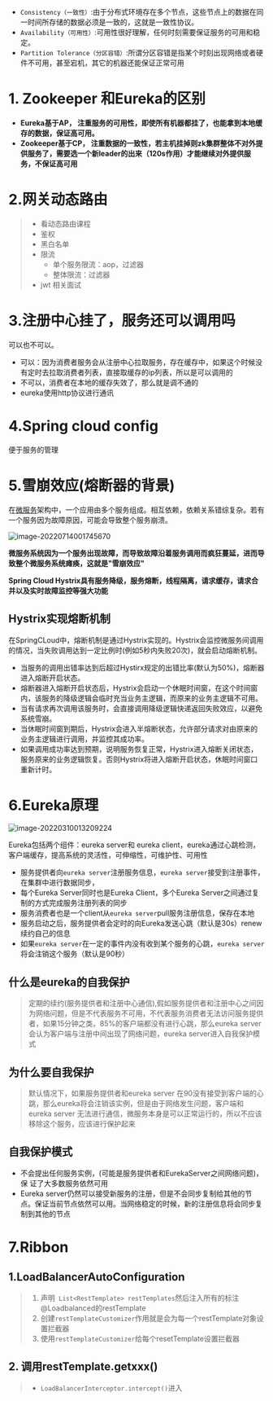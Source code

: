 + `Consistency（一致性）`:由于分布式环境存在多个节点，这些节点上的数据在同一时间所存储的数据必须是一致的，这就是一致性协议。
+ `Availability（可用性）`:可用性很好理解，任何时刻需要保证服务的可用和稳定。
+ `Partition Tolerance（分区容错）`:所谓分区容错是指某个时刻出现网络或者硬件不可用，甚至宕机，其它的机器还能保证正常可用

# 1. Zookeeper 和Eureka的区别

+ **Eureka基于AP， 注重服务的可用性，即使所有机器都挂了，也能拿到本地缓存的数据，保证高可用。**
+ **Zookeeper基于CP， 注重数据的一致性，若主机挂掉则zk集群整体不对外提供服务了，需要选一个新leader的出来（120s作用）才能继续对外提供服务，不保证高可用**



# 2.网关动态路由
> + 看动态路由课程
> + 鉴权
> + 黑白名单
> + 限流
>   + 单个服务限流：aop，过滤器
>   + 整体限流：过滤器
> + jwt 相关面试

# 3.注册中心挂了，服务还可以调用吗

可以也不可以。

+ 可以：因为消费者服务会从注册中心拉取服务，存在缓存中，如果这个时候没有定时去拉取消费者列表，直接取缓存的ip列表，所以是可以调用的
+ 不可以，消费者在本地的缓存失效了，那么就是调不通的
+ eureka使用http协议进行通讯

# 4.Spring cloud config

便于服务的管理

# 5.雪崩效应(熔断器的背景)

在[微服务](https://so.csdn.net/so/search?q=微服务&spm=1001.2101.3001.7020)架构中，一个应用由多个服务组成。相互依赖，依赖关系错综复杂。若有一个服务因为故障原因，可能会导致整个服务崩溃。

![image-20220714001745670](https://cdn.wuzx.cool/image-20220714001745670.png)

**微服务系统因为一个服务出现故障，而导致故障沿着服务调用而疯狂蔓延，进而导致整个微服务系统瘫痪，这就是"雪崩效应"**

**Spring Cloud Hystrix具有服务降级，服务熔断，线程隔离，请求缓存，请求合并以及实时故障监控等强大功能**

## Hystrix实现熔断机制

在SpringCLoud中，熔断机制是通过Hystrix实现的。Hystrix会监控微服务间调用的情况，当失败调用达到一定比例时(例如5秒内失败20次)，就会启动熔断机制。

+ 当服务的调用出错率达到后超过Hystirx规定的出错比率(默认为50%)，熔断器进入熔断开启状态。
+ 熔断器进入熔断开启状态后，Hystrix会启动一个休眠时间窗，在这个时间窗内，该服务的降级逻辑会临时充当业务主逻辑，而原来的业务主逻辑不可用。
+ 当有请求再次调用该服务时，会直接调用降级逻辑快递返回失败效应，以避免系统雪崩。
+ 当休眠时间窗到期后，Hystrix会进入半熔断状态，允许部分请求对由原来的业务主逻辑进行调用，并监控其成功率。
+ 如果调用成功率达到预期，说明服务恢复正常，Hystrix进入熔断关闭状态，服务原来的业务逻辑恢复。否则Hystrix将进入熔断开启状态，休眠时间窗口重新计时。

# 6.Eureka原理

![image-20220310013209224](https://cdn.wuzx.cool/image-20220310013209224.png)

Eureka包括两个组件：eureka server和 eureka client，eureka通过心跳检测，客户端缓存，提高系统的灵活性，可伸缩性，可维护性、可用性

+ 服务提供者向`eureka server`注册服务信息，`eureka server`接受到注册事件，在集群中进行数据同步，
+ 每个Eureka Server同时也是Eureka Client，多个Eureka Server之间通过复 制的方式完成服务注册列表的同步
+ 服务消费者也是一个client从`eureka server`pull服务注册信息，保存在本地
+ 服务启动之后，服务提供者会定时的向Eureka发送心跳（默认是30s）renew续约自己的信息
+ 如果`eureka server`在一定的事件内没有收到某个服务的心跳，`eureka server`将会注销这个服务（默认是90秒）

## 什么是eureka的自我保护

> 定期的续约(服务提供者和注册中心通信),假如服务提供者和注册中心之间因为网络问题，但是不代表服务不可用，不代表服务消费者无法访问服务提供者，如果15分钟之类，85%的客户端都没有进行心跳，那么eureka server会认为客户端与注册中间出现了网络问题，eureka server进入自我保护模式

## 为什么要自我保护

> 默认情况下，如果服务提供者和eureka server 在90没有接受到客户端的心跳，那么eureka将会注销该实例，但是由于网络发生问题，客户端和eureka server 无法进行通信，微服务本身是可以正常运行的，所以不应该移除这个服务，应该进行保护起来

## 自我保护模式

+ 不会提出任何服务实例，(可能是服务提供者和EurekaServer之间网络问题)，保 证了大多数服务依然可用
+ Eureka server仍然可以接受新服务的注册，但是不会同步复制给其他的节点。保证当前节点依然可以用。当网络稳定的时候，新的注册信息将会同步复制到其他的节点

# 7.Ribbon 

## 1.LoadBalancerAutoConfiguration

> 1. 声明` List<RestTemplate> restTemplates`然后注入所有的标注@Loadbalanced的restTemplate
> 2. 创建`restTemplateCustomizer`作用就是会为每一个restTemplate对象设置拦截器
> 3. 使用`restTemplateCustomizer`给每个resetTemplate设置拦截器

## 2. 调用restTemplate.getxxx()

> + `LoadBalancerInterceptor.intercept()`进入
